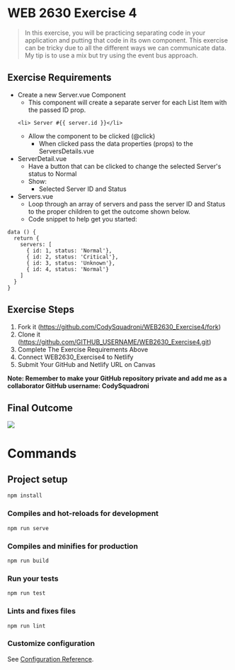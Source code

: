 # WEB 2630 Exercise 4
> In this exercise, you will be practicing separating code in your application and putting that code in its own component. This exercise can be tricky due to all the different ways we can communicate data. My tip is to use a mix but try using the event bus approach.

## Exercise Requirements
* Create a new Server.vue Component
  * This component will create a separate server for each List Item with the passed ID prop.
  ```
  <li> Server #{{ server.id }}</li>
  ```
  * Allow the component to be clicked (@click)
    * When clicked pass the data properties (props) to the ServersDetails.vue
* ServerDetail.vue
  * Have a button that can be clicked to change the selected Server's status to Normal
  * Show:
    * Selected Server ID and Status
* Servers.vue
  * Loop through an array of servers and pass the server ID and Status to the proper children to get the outcome shown below.
  * Code snippet to help get you started:
```
data () {
  return {
    servers: [
      { id: 1, status: 'Normal'},
      { id: 2, status: 'Critical'},
      { id: 3, status: 'Unknown'},
      { id: 4, status: 'Normal'}
    ]
  }
}
```

## Exercise Steps

1. Fork it (<https://github.com/CodySquadroni/WEB2630_Exercise4/fork>)
2. Clone it (<https://github.com/GITHUB_USERNAME/WEB2630_Exercise4.git>)
3. Complete The Exercise Requirements Above
4. Connect WEB2630_Exercise4 to Netlify
5. Submit Your GitHub and Netlify URL on Canvas

**Note: Remember to make your GitHub repository private and add me as a collaborator GitHub username: CodySquadroni**

## Final Outcome

![](Exercise4_Finished.png)

# Commands
## Project setup
```
npm install
```

### Compiles and hot-reloads for development
```
npm run serve
```

### Compiles and minifies for production
```
npm run build
```

### Run your tests
```
npm run test
```

### Lints and fixes files
```
npm run lint
```

### Customize configuration
See [Configuration Reference](https://cli.vuejs.org/config/).
